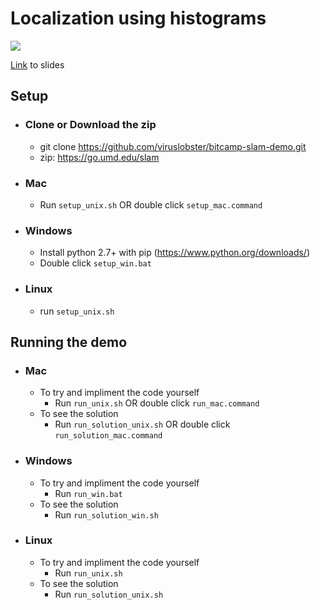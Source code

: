 # Localization using histograms
![](https://docs.google.com/drawings/d/e/2PACX-1vQ2SQeGNXvVybIzZW9Bp2cBFE2wQyrzh7vf6MCxzS-JAQvw-97nyyafxblGoWOAL5T8j9LwqcDWgXFV/pub?w=1121&h=204)

[Link](https://docs.google.com/presentation/d/1Q2VLgqafMbFZAde74dQt0fyNn1rGimVHKxuzpO1mXG0/edit?usp=sharing) to slides

## Setup
- ### Clone or Download the zip
    - git clone https://github.com/viruslobster/bitcamp-slam-demo.git
    - zip: https://go.umd.edu/slam
- ### Mac
    - Run `setup_unix.sh` OR double click `setup_mac.command`
- ### Windows
    - Install python 2.7+ with pip (https://www.python.org/downloads/)
    - Double click `setup_win.bat`
- ### Linux
    - run `setup_unix.sh`

## Running the demo
- ### Mac
    - To try and impliment the code yourself
        - Run `run_unix.sh` OR double click `run_mac.command`
    - To see the solution
        - Run `run_solution_unix.sh` OR double click `run_solution_mac.command`
- ### Windows
    - To try and impliment the code yourself
        - Run `run_win.bat`
    - To see the solution
        - Run `run_solution_win.sh`
- ### Linux
    - To try and impliment the code yourself
        - Run `run_unix.sh`
    - To see the solution
        - Run `run_solution_unix.sh`
